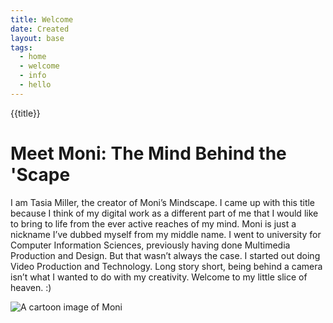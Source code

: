 ```yaml
---
title: Welcome
date: Created
layout: base
tags:
  - home
  - welcome
  - info
  - hello
---
```

<div class="intro-text">

  {{title}}  
  
  # Meet Moni: The Mind Behind the 'Scape
      
  I am Tasia Miller, the creator of Moni’s Mindscape. I came up with this title because I think of my digital work as a different part of me that I would like to bring to life from the ever active reaches of my mind. Moni is just a nickname I’ve dubbed myself from my middle name. I went to university for Computer Information Sciences, previously having done Multimedia Production and Design. But that wasn’t always the case. I started out doing Video Production and Technology. Long story short, being behind a camera isn’t what I wanted to do with my creativity. Welcome to my little slice of heaven. :)

</div>
<div class="intro-image">
  <img src="/images/moni.png" alt="A cartoon image of Moni">
</div>